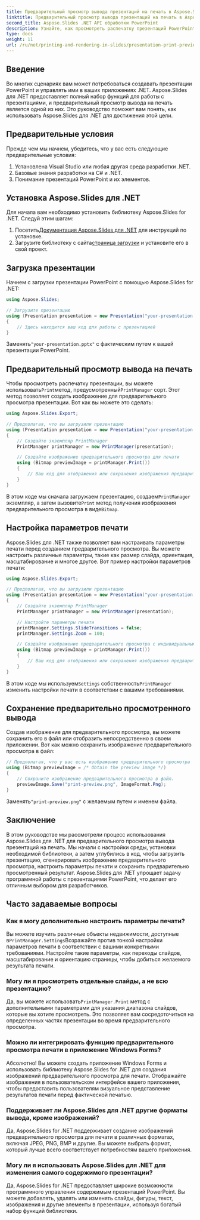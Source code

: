 ```yaml
---
title: Предварительный просмотр вывода презентаций на печать в Aspose.Slides
linktitle: Предварительный просмотр вывода презентаций на печать в Aspose.Slides
second_title: Aspose.Slides .NET API обработки PowerPoint
description: Узнайте, как просмотреть распечатку презентаций PowerPoint с помощью Aspose.Slides для .NET. Следуйте этому пошаговому руководству с исходным кодом для создания и настройки предварительного просмотра перед печатью.
type: docs
weight: 11
url: /ru/net/printing-and-rendering-in-slides/presentation-print-preview/
---
```


## Введение

Во многих сценариях вам может потребоваться создавать презентации PowerPoint и управлять ими в ваших приложениях .NET. Aspose.Slides для .NET предоставляет полный набор функций для работы с презентациями, и предварительный просмотр вывода на печать является одной из них. Это руководство поможет вам понять, как использовать Aspose.Slides для .NET для достижения этой цели.

## Предварительные условия

Прежде чем мы начнем, убедитесь, что у вас есть следующие предварительные условия:

1. Установлена Visual Studio или любая другая среда разработки .NET.
2. Базовые знания разработки на C# и .NET.
3. Понимание презентаций PowerPoint и их элементов.

## Установка Aspose.Slides для .NET

Для начала вам необходимо установить библиотеку Aspose.Slides for .NET. Следуй этим шагам:

1.  Посетить[Документация Aspose.Slides для .NET](https://reference.aspose.com/slides/net/) для инструкций по установке.
2.  Загрузите библиотеку с сайта[страница загрузки](https://releases.aspose.com/slides/net/) и установите его в свой проект.

## Загрузка презентации

Начнем с загрузки презентации PowerPoint с помощью Aspose.Slides for .NET:

```csharp
using Aspose.Slides;

// Загрузите презентацию
using (Presentation presentation = new Presentation("your-presentation.pptx"))
{
    // Здесь находится ваш код для работы с презентацией
}
```

 Заменять`"your-presentation.pptx"` с фактическим путем к вашей презентации PowerPoint.

## Предварительный просмотр вывода на печать

 Чтобы просмотреть распечатку презентации, вы можете использовать`Print`метод, предусмотренный`PrintManager` сорт. Этот метод позволяет создать изображение для предварительного просмотра презентации. Вот как вы можете это сделать:

```csharp
using Aspose.Slides.Export;

// Предполагая, что вы загрузили презентацию
using (Presentation presentation = new Presentation("your-presentation.pptx"))
{
    // Создайте экземпляр PrintManager
    PrintManager printManager = new PrintManager(presentation);

    // Создайте изображение предварительного просмотра для печати
    using (Bitmap previewImage = printManager.Print())
    {
        // Ваш код для отображения или сохранения изображения предварительного просмотра
    }
}
```

 В этом коде мы сначала загружаем презентацию, создаем`PrintManager` экземпляр, а затем вызовите`Print` метод получения изображения предварительного просмотра в виде`Bitmap`.

## Настройка параметров печати

Aspose.Slides для .NET также позволяет вам настраивать параметры печати перед созданием предварительного просмотра. Вы можете настроить различные параметры, такие как размер слайда, ориентация, масштабирование и многое другое. Вот пример настройки параметров печати:

```csharp
using Aspose.Slides.Export;

// Предполагая, что вы загрузили презентацию
using (Presentation presentation = new Presentation("your-presentation.pptx"))
{
    // Создайте экземпляр PrintManager
    PrintManager printManager = new PrintManager(presentation);

    // Настройте параметры печати
    printManager.Settings.SlideTransitions = false;
    printManager.Settings.Zoom = 100;

    // Создайте изображение предварительного просмотра с индивидуальными настройками.
    using (Bitmap previewImage = printManager.Print())
    {
        // Ваш код для отображения или сохранения изображения предварительного просмотра
    }
}
```

 В этом коде мы используем`Settings` собственность`PrintManager` изменить настройки печати в соответствии с вашими требованиями.

## Сохранение предварительно просмотренного вывода

Создав изображение для предварительного просмотра, вы можете сохранить его в файл или отобразить непосредственно в своем приложении. Вот как можно сохранить изображение предварительного просмотра в файл:

```csharp
// Предполагая, что у вас есть изображение предварительного просмотра
using (Bitmap previewImage = /* Obtain the preview image */)
{
    // Сохраните изображение предварительного просмотра в файл.
    previewImage.Save("print-preview.png", ImageFormat.Png);
}
```

 Заменять`"print-preview.png"` с желаемым путем и именем файла.

## Заключение

В этом руководстве мы рассмотрели процесс использования Aspose.Slides для .NET для предварительного просмотра вывода презентаций на печать. Мы начали с настройки среды, установки необходимой библиотеки, а затем углубились в код, чтобы загрузить презентацию, сгенерировать изображение предварительного просмотра, настроить параметры печати и сохранить предварительно просмотренный результат. Aspose.Slides для .NET упрощает задачу программной работы с презентациями PowerPoint, что делает его отличным выбором для разработчиков.

## Часто задаваемые вопросы

### Как я могу дополнительно настроить параметры печати?

 Вы можете изучить различные объекты недвижимости, доступные в`PrintManager.Settings`Возражайте против тонкой настройки параметров печати в соответствии с вашими конкретными требованиями. Настройте такие параметры, как переходы слайдов, масштабирование и ориентацию страницы, чтобы добиться желаемого результата печати.

### Могу ли я просмотреть отдельные слайды, а не всю презентацию?

 Да, вы можете использовать`PrintManager.Print` метод с дополнительными параметрами для указания диапазона слайдов, которые вы хотите просмотреть. Это позволяет вам сосредоточиться на определенных частях презентации во время предварительного просмотра.

### Можно ли интегрировать функцию предварительного просмотра печати в приложение Windows Forms?

Абсолютно! Вы можете создать приложение Windows Forms и использовать библиотеку Aspose.Slides for .NET для создания изображений предварительного просмотра для печати. Отображайте изображения в пользовательском интерфейсе вашего приложения, чтобы предоставить пользователям визуальное представление результатов печати перед фактической печатью.

### Поддерживает ли Aspose.Slides для .NET другие форматы вывода, кроме изображений?

Да, Aspose.Slides for .NET поддерживает создание изображений предварительного просмотра для печати в различных форматах, включая JPEG, PNG, BMP и другие. Вы можете выбрать формат, который лучше всего соответствует потребностям вашего приложения.

### Могу ли я использовать Aspose.Slides для .NET для изменения самого содержимого презентации?

Да, Aspose.Slides for .NET предоставляет широкие возможности программного управления содержимым презентаций PowerPoint. Вы можете добавлять, удалять или изменять слайды, фигуры, текст, изображения и другие элементы в презентации, используя богатый набор функций библиотеки.